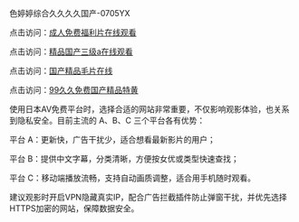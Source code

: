 

色婷婷综合久久久久国产-0705YX


点击访问：<a href="https://gda-c7m.pages.dev/">成人免费福利片在线观看</a>

点击访问：<a href="https://tfda.pages.dev/">精品国产三级a在线观看</a>

点击访问：<a href="https://bsdf-5f5.pages.dev/">国产精品毛片在线</a>

点击访问：<a href="https://cfad.pages.dev/">99久久免费国产精品特黄</a>

使用日本AV免费平台时，选择合适的网站非常重要，不仅影响观影体验，也关系到隐私安全。目前主流的 A、B、C 三个平台各有优势：

平台 A：更新快，广告干扰少，适合想看最新影片的用户；

平台 B：提供中文字幕，分类清晰，方便按女优或类型快速查找；

平台 C：移动端播放流畅，支持自动画质调整，适合用手机随时观看。

建议观影时开启VPN隐藏真实IP，配合广告拦截插件防止弹窗干扰，并优先选择HTTPS加密的网站，保障数据安全。

<span style="display:none;">[Canonical link](https://github.com/nam20250705/so59 ）</span>
